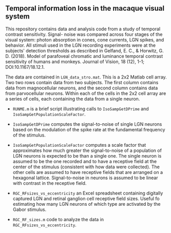 ## Temporal information loss in the macaque visual system


This repository contains data and analysis code from a study of temporal contrast sensitivity. Signal-
noise was compared across four stages of the visual system: photon absorption in cones, cone currents, 
LGN spikes, and behavior. All stimuli used in the LGN recording experiments were at the subjects' 
detection thresholds as described in Gelfand, E. C., & Horwitz, G. D. (2018). Model of parafoveal 
chromatic and  luminance temporal contrast sensitivity of humans and monkeys. Journal of Vision, 18
(12), 1-1; DOI:10.1167/18.12.1.

The data are contained in `LGN_data_stro.mat`. This is a 2x2 Matlab cell array. Two two rows contain 
data from two subjects. The first column contains data from magnocellular neurons, and the second 
column contains data from parvocellular neurons. Within each of the cells in the 2x2 cell array are a 
series of cells, each containing the data from a single neuron.

  * `RUNME.m` is a brief script illustrating calls to `IsoSampGetDPrime` and `IsoSampGetPopulationScaleFactor`.

  * `IsoSampGetDPrime` computes the signal-to-noise of single LGN neurons based on the modulation of the spike rate at the fundamental frequency of the stimulus.

  * `IsoSampGetPopulationScaleFactor` computes a scale factor that approximates how much greater the signal-to-noise of a population of LGN neurons is expected to be than a single one. The single neuron is assumed to be the one recorded and to have a receptive field at the center of the stimulus (consistent with how data were collected). The other cells are assumed to have receptive fields that are arranged on a hexagonal lattice. Signal-to-noise in neurons is assumed to be linear with contrast in the receptive field.
  
  * `RGC_RFsizes_vs_eccentricity` an Excel spreadsheet containing digitally captured LGN and retinal ganglion cell receptive field sizes. Useful fo estimating how many LGN neurons of which type are activated by the Gabor stimulus.
  * `RGC_RF_sizes.m` code to analyze the data in `RGC_RFsizes_vs_eccentricity`.
